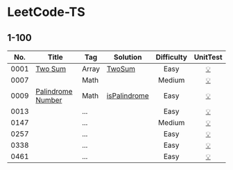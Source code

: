 # LeetCode-TS

## 1-100
| No. | Title | Tag | Solution | Difficulty | UnitTest |
|-|-|-|-|:-:|:-:|
| 0001 | [Two Sum](/0001.Two-sum/) | Array | [TwoSum](/0001.Two-sum/0001.Two-sum.ts) | Easy | [:bulb:](/0001.Two-sum/0001.Two-sum.test.ts) |
| 0007 | []() | Math | []() | Medium | [:bulb:]() |
| 0009 | [Palindrome Number](/0009.Palindrome-number/) | Math | [isPalindrome](/0009.Palindrome-number/0009.Palindrome-number.ts/) | Easy | [:bulb:](/0009.Palindrome-number/0009.Palindrome-number.test.ts/) |
| 0013 | []() | ... | []() | Easy | [:bulb:]() |
| 0147 | []() | ... | []() | Medium | [:bulb:]() |
| 0257 | []() | ... | []() | Easy | [:bulb:]() |
| 0338 | []() | ... | []() | Easy | [:bulb:]() |
| 0461 | []() | ... | []() | Easy | [:bulb:]() |